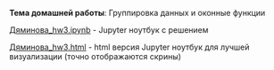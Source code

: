 **Тема домашней работы**: Группировка данных и оконные функции


[Дяминова_hw3.ipynb]() - Jupyter ноутбук с решением

[Дяминова_hw3.html]() - html версия Jupyter ноутбук для лучшей визуализации (точно отображаются скрины)
